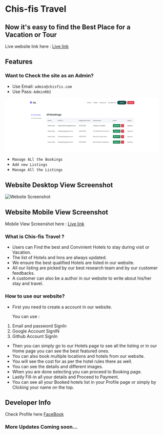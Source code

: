 # Chis-fis Travel

## Now it's easy to find the Best Place for a Vacation or Tour

Live website link here : [Live link](https://chis-fis.web.app/)

## Features

### Want to Check the site as an Admin?

-   Use Email: `admin@chisfis.com`
-   Use Pass: `Admin002`

![Admin Panel Screenshot](adminPanel.png)

-   `Manage ALl the Bookings`
-   `Add new Listings`
-   `Manage All the Listings`

## Website Desktop View Screenshot

![Website Screenshot](desktopView.png)

## Website Mobile View Screenshot

Mobile View Screenshot here : [Live link](https://i.ibb.co/NjnSyXm/screencapture-chis-fis-web-app-2021-10-31-14-56-09.png)

### What is Chis-fis Travel ?

-   Users can Find the best and Convinient Hotels to stay during visit or Vacation.
-   The list of Hotels and Inns are always updated.
-   We ensure the best qualified Hotels are listed in our website.
-   All our listing are picked by our best research team and by our customer feedbacks.
-   A customer can also be a author in our website to write about his/her stay and travel.

### How to use our website?

-   First you need to create a account in our website.

    You can use :

1. Email and password SignIn
2. Google Account SignIN
3. Github Account SignIn

-   Then you can simply go to our Hotels page to see all the listing or in our Home page you can see the best featured ones.
-   You can also book multiple locations and hotels from our website.
-   You will see the cost for as per the hotel rules there as well.
-   You can see the details and different images.
-   When you are done selecting you can proceed to Booking page.
-   Lastly Fill-in all your details and Proceed to Payment.
-   You can see all your Booked hotels list in your Profile page or simply by Clicking your name on the top.

## Developer Info

Check Profile here [FaceBook](https://www.facebook.com/anamnafiz)

### More Updates Coming soon...
